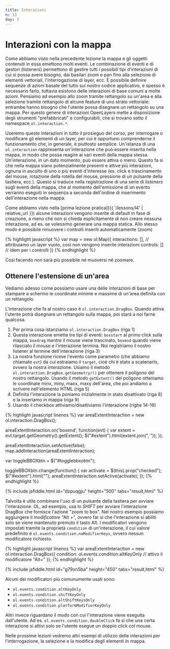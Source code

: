 ```yaml
---
title: Interazioni
n: 13
day: 3
---
```

Interazioni con la mappa
========================
Come abbiamo visto nella precedente lezione la mappa e gli oggetti contenuti in essa emettono molti eventi. Le combinazione di eventi e di gestori (listeners) permettono di gestire tutti i possibili tipi d'interazioni di cui si possa avere bisogno, dai basilari zoom e pan fino alla selezione di elementi vettoriali, l'interrogazione di layer, ecc.
È possibile definire sequenze di azioni basate del tutto sul nostro codice applicativo, e spesso è necessario farlo, tuttavia esistono delle interazioni di base comuni a molte azioni. Pensiamo ad esempio allo zoom tramite rettangolo su un'area e alla selezione tramite rettangolo di alcune feature di uno strato vettoriale: entrambe hanno bisogno che l'utente possa disegnare un rettangolo su una mappa. Per questo genere di interazioni OpenLayers mette a disposizione degli strumenti "prefabbricati" e configurabili, che si trovano sotto il namespace `ol.interaction.*`.

Useremo queste interazioni in tutto il prosieguo del corso, per interrogare o modificare gli elementi di un layer, per cui è opportuno comprenderne il funzionamento che, in generale, è piuttosto semplice.
Un'istanza di una `ol.interaction` rappresenta un'interazione che può essere inserita nella mappa, in modo che possa reagire ai vari eventi della mappa stessa. Un'interazione, in un dato momento, può essere attiva o meno. Questo fa sì che nella mappa siano potenzialmente presenti e attive più interazioni, ognuna in ascolto di uno o più eventi d'interesse (es. click e trascinamento del mouse, rotazione della rotella del mouse, pressione di un pulsante della tastiera, ecc.). Questo si traduce nella registrazione di una serie di _listeners_ sugli eventi della mappa, che al momento dell'emissione di un evento verranno eseguiti in sequenza a seconda dell'ordine di inserimento dell'interazione nella mappa.

Come abbiamo visto nella [prima lezione pratica]({{ '/lessons/l4' | relative_url }}) alcune interazioni vengono inserite di default in fase di creazione, a meno che non si chieda esplicitamente di non creare nessuna interazione, ad es. se volessimo generare una mappa statica. Allo stesso modo è possibile rimuovere i controlli inseriti automaticamente (zoom)

{% highlight javascript %}
var map = new ol.Map({
    interactions: [], // attribuiamo un layer vuoto, così non vengono inserite interazioni
    controls: [] // idem per i controlli
})
{% endhighlight %}

Così facendo non sarà più possibile né muoversi né zoomare.

## Ottenere l'estensione di un'area
Vediamo adesso come possiamo usare una delle interazioni di base per stampare a schermo le coordinate minime e massime di un'area definita con un rettangolo.

L'interazione che fa al nostro caso è `ol.interaction.DragBox`. Quando attiva l'utente potrà disegnare un rettangolo sulla mappa, poi starà a noi farne qualcosa.

1. Per prima cosa istanziamo `ol.interaction.DragBox` (riga 1)
2. Questa interazione emette tre tipi di eventi: `boxstart` al primo click sulla mappa, `boxdrag` mentre il mouse viene trascinato, `boxend` quando viene rilasciato il mouse e l'interazione termina. Noi registriamo il nostro listener al termine dell'interazione (riga 3)
3. La nostra funzione riceve l'evento come parametro (che abbiamo chiamato `evt`) da cui estraiamo il `target`, cioè chi è stato a scatenarlo, ovvero la nostra interazione. Usiamo il metodo `ol.interaction.DragBox.getGeometry/()` per ottenere il poligono del nostro rettangolo. Usando il metodo `getExtent()` del poligono otteniamo le coordinate minx, miny, maxx, maxy dell'area, che poi andiamo a scrivere nell'elemento HTML (riga 5)
4. Definita l'interazione la poniamo inizialmente in stato disattivato (riga 8) e la inseriamo in mappa (riga 9)
5. Usando il checkbox attiviamo/disattiviamo l'interazione (righe 14-16)

{% highlight javascript linenos %}
var areaExtentInteraction = new ol.interaction.DragBox();

areaExtentInteraction.on('boxend', function(evt) {
  var extent = evt.target.getGeometry().getExtent();
  $("#extent").html(extent.join(", "));
});

areaExtentInteraction.setActive(false);
map.addInteraction(areaExtentInteraction);

var toggleBBOXbtn = $("#togglebbxobtn");

toggleBBOXbtn.change(function() {
  var activate = $(this).prop("checked");
  $("#extent").html("");
  areaExtentInteraction.setActive(activate);
});
{% endhighlight %}

{% include jsfiddle.html id="dzpuqgju" height="500" tabs="result,html" %}

Talvolta è utile combinare l'uso di un pulsante della tastiera per avviare l'interazione. OL, ad esempio, usa lo _SHIFT_ per avviare l'interazione DragBox che fornisce l'azione "zoom to box".
Nel nostro esempio possiamo aggiungere il _modificatore_ "Alt +", ovvero far sì che l'interazione si abiliti solo se viene mantenuto premuto il tasto Alt.
I modificatori vengono impostati tramite la proprietà `condition` di un'interazione, il cui valore predefinito è `ol.events.condition.noModifierKeys`, ovvero nessun modificatore richiesto.

{% highlight javascript linenos %}
var areaExtentInteraction = new ol.interaction.DragBox({
    condition: ol.events.condition.altKeyOnly // attivo il modificatore "Alt+"
});
{% endhighlight %}

{% include jsfiddle.html id="g79xn5ba" height="450" tabs="result,html" %}

Alcuni dei modificatori più comunumente usati sono:

* `ol.events.condition.altKeyOnly`
* `ol.events.condition.shiftKeyOnly`
* `ol.events.condition.altShiftKeysOnly`
* `ol.events.condition.platformModifierKeyOnly`

Altri invece riguardano il modo con cui l'interazione viene eseguita dall'utente. Ad es. `ol.events.condition.doubleClick` fa sì che una certa interazione si attivi solo se l'utente esegue un doppio click col mouse.

Nelle prossime lezioni vedremo altri esempi di utilizzo delle interazioni per l'interrogazione, la selezione e la modifica degli elementi in mappa.


